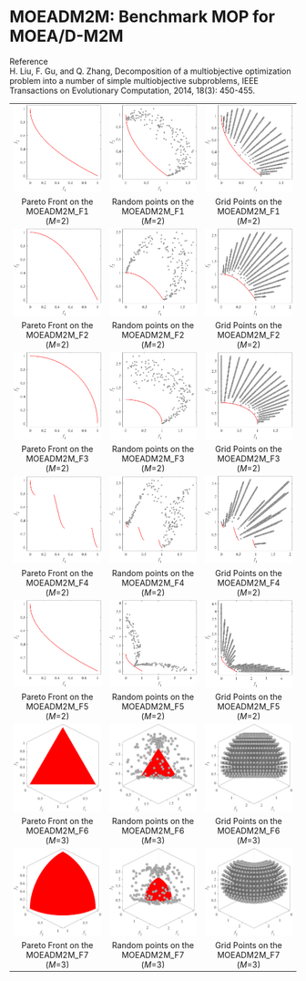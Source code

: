 # MOEADM2M: Benchmark MOP for MOEA/D-M2M
Reference  
H. Liu, F. Gu, and Q. Zhang, Decomposition of a multiobjective optimization problem into a number of simple multiobjective subproblems, IEEE Transactions on Evolutionary Computation, 2014, 18(3): 450-455.

||||
|:-:|:-:|:-:|
|![](../../image/MOEADM2M_F1_M2_PF.png)|![](../../image/MOEADM2M_F1_M2_Rand.png)|![](../../image/MOEADM2M_F1_M2_Grid.png)|
|Pareto Front on the MOEADM2M_F1 (_M_=2)|Random points on the MOEADM2M_F1 (_M_=2)|Grid Points on the MOEADM2M_F1 (_M_=2)|
|![](../../image/MOEADM2M_F2_M2_PF.png)|![](../../image/MOEADM2M_F2_M2_Rand.png)|![](../../image/MOEADM2M_F2_M2_Grid.png)|
|Pareto Front on the MOEADM2M_F2 (_M_=2)|Random points on the MOEADM2M_F2 (_M_=2)|Grid Points on the MOEADM2M_F2 (_M_=2)|
|![](../../image/MOEADM2M_F3_M2_PF.png)|![](../../image/MOEADM2M_F3_M2_Rand.png)|![](../../image/MOEADM2M_F3_M2_Grid.png)|
|Pareto Front on the MOEADM2M_F3 (_M_=2)|Random points on the MOEADM2M_F3 (_M_=2)|Grid Points on the MOEADM2M_F3 (_M_=2)|
|![](../../image/MOEADM2M_F4_M2_PF.png)|![](../../image/MOEADM2M_F4_M2_Rand.png)|![](../../image/MOEADM2M_F4_M2_Grid.png)|
|Pareto Front on the MOEADM2M_F4 (_M_=2)|Random points on the MOEADM2M_F4 (_M_=2)|Grid Points on the MOEADM2M_F4 (_M_=2)|
|![](../../image/MOEADM2M_F5_M2_PF.png)|![](../../image/MOEADM2M_F5_M2_Rand.png)|![](../../image/MOEADM2M_F5_M2_Grid.png)|
|Pareto Front on the MOEADM2M_F5 (_M_=2)|Random points on the MOEADM2M_F5 (_M_=2)|Grid Points on the MOEADM2M_F5 (_M_=2)|
|![](../../image/MOEADM2M_F6_M3_PF.png)|![](../../image/MOEADM2M_F6_M3_Rand.png)|![](../../image/MOEADM2M_F6_M3_Grid.png)|
|Pareto Front on the MOEADM2M_F6 (_M_=3)|Random points on the MOEADM2M_F6 (_M_=3)|Grid Points on the MOEADM2M_F6 (_M_=3)|
|![](../../image/MOEADM2M_F7_M3_PF.png)|![](../../image/MOEADM2M_F7_M3_Rand.png)|![](../../image/MOEADM2M_F7_M3_Grid.png)|
|Pareto Front on the MOEADM2M_F7 (_M_=3)|Random points on the MOEADM2M_F7 (_M_=3)|Grid Points on the MOEADM2M_F7 (_M_=3)|
